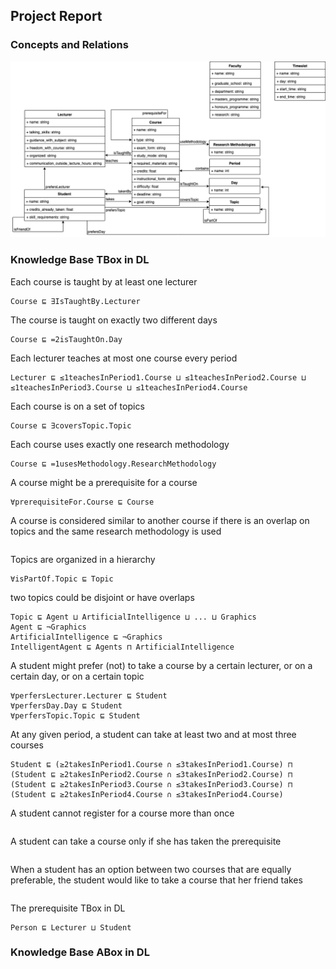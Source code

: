 ## Project Report

### Concepts and Relations
![class-diagram](../diagram/class-diagram.png)

### Knowledge Base TBox in DL

Each course is taught by at least one lecturer
```
Course ⊑ ∃IsTaughtBy.Lecturer
```

The course is taught on exactly two different days
```
Course ⊑ =2isTaughtOn.Day
```

Each lecturer teaches at most one course every period
```
Lecturer ⊑ ≤1teachesInPeriod1.Course ⊔ ≤1teachesInPeriod2.Course ⊔ ≤1teachesInPeriod3.Course ⊔ ≤1teachesInPeriod4.Course
```

Each course is on a set of topics
```
Course ⊑ ∃coversTopic.Topic
```

Each course uses exactly one research methodology
```
Course ⊑ =1usesMethodology.ResearchMethodology
```

A course might be a prerequisite for a course
```
∀prerequisiteFor.Course ⊑ Course
```

A course is considered similar to another course if there is an overlap on topics and the same research methodology is used
```
```

Topics are organized in a hierarchy
```
∀isPartOf.Topic ⊑ Topic
```

two topics could be disjoint or have overlaps
```
Topic ⊑ Agent ⊔ ArtificialIntelligence ⊔ ... ⊔ Graphics
Agent ⊑ ¬Graphics
ArtificialIntelligence ⊑ ¬Graphics
IntelligentAgent ⊑ Agents ⊓ ArtificialIntelligence
```

A student might prefer (not) to take a course by a certain lecturer, or on a certain day, or on a certain topic
```
∀perfersLecturer.Lecturer ⊑ Student
∀perfersDay.Day ⊑ Student
∀perfersTopic.Topic ⊑ Student
```

At any given period, a student can take at least two and at most three courses
```
Student ⊑ (≥2takesInPeriod1.Course ∩ ≤3takesInPeriod1.Course) ⊓ (Student ⊑ ≥2takesInPeriod2.Course ∩ ≤3takesInPeriod2.Course) ⊓ (Student ⊑ ≥2takesInPeriod3.Course ∩ ≤3takesInPeriod3.Course) ⊓ (Student ⊑ ≥2takesInPeriod4.Course ∩ ≤3takesInPeriod4.Course)
```

A student cannot register for a course more than once
```
```

A student can take a course only if she has taken the prerequisite
```
```

When a student has an option between two courses that are equally preferable, the student would like to take a course that her friend takes
```
```
 
The prerequisite TBox in DL
```
Person ⊑ Lecturer ⊔ Student
```

### Knowledge Base ABox in DL

